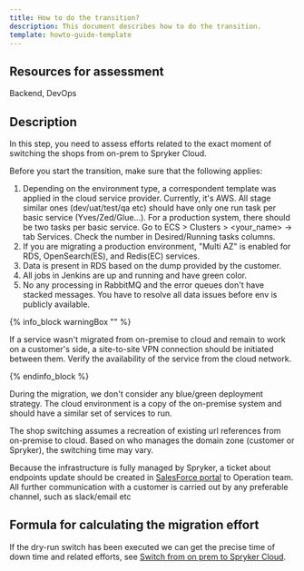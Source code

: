 ```yaml
---
title: How to do the transition?
description: This document describes how to do the transition.
template: howto-guide-template
---
```



## Resources for assessment

 Backend, DevOps

## Description

In this step, you need to assess efforts related to the exact moment of switching the shops from on-prem to Spryker Cloud.

Before you start the transition, make sure that the following applies:

1. Depending on the environment type, a correspondent template was applied in the cloud service provider. Currently, it's AWS.
    All stage similar ones (dev/uat/test/qa etc) should have only one run task per basic service (Yves/Zed/Glue...).
    For a production system, there should be two tasks per basic service. Go to ECS > Clusters > <your_name> -> tab Services.
    Check the number in Desired/Running tasks columns.
2. If you are migrating a production environment, "Multi AZ" is enabled for RDS, OpenSearch(ES), and Redis(EC) services.
3. Data is present in RDS based on the dump provided by the customer.
4. All jobs in Jenkins are up and running and have green color.
5. No any processing in RabbitMQ and the error queues don't have stacked messages. You have to resolve all data issues before env is publicly available.

{% info_block warningBox "" %}

If a service wasn't migrated from on-premise to cloud and remain to work on a customer's side, a site-to-site VPN connection should be initiated between them. Verify the availability of the service from the cloud network.

{% endinfo_block %}


During the migration, we don't consider any blue/green deployment strategy. The cloud environment is a copy of the on-premise system and should have a similar set of services to run.

The shop switching assumes a recreation of existing url references from on-premise to cloud. Based on who manages the domain zone (customer or Spryker), the switching time may vary.

Because the infrastructure is fully managed by Spryker, a ticket about endpoints update should be created in [SalesForce portal](http://support.spryker.com) to Operation team. All further communication with a customer is carried out by any preferable channel, such as slack/email etc

## Formula for calculating the migration effort

If the dry-run switch has been executed we can get the precise time of down time and related efforts,
see [Switch from on prem to Spryker Cloud](/docs/scos/dev/migration-program/migration-to-paas/paas-migration-documents/switch-from-on-prem-to-spryker-cloud.html).

